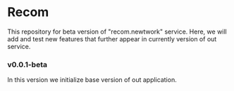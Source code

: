 # Recom
This repository for beta version of "recom.newtwork" service. Here, we will add and test new features that further appear in currently version of out service.

### v0.0.1-beta
In this version we initialize base version of out application.
